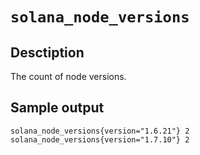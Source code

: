 # `solana_node_versions`

## Desctiption

The count of node versions.

## Sample output

```
solana_node_versions{version="1.6.21"} 2
solana_node_versions{version="1.7.10"} 2
```
